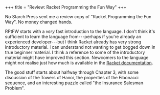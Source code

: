 +++
title = "Review: Racket Programming the Fun Way"
+++

No Starch Press sent me a review copy of "Racket Programming the Fun Way". No money changed hands.

RPtFW starts with a *very* fast introduction to the language. I don't think it's sufficient to learn the language from---perhaps if you're already an experienced developer---but I think Racket already has very strong introductory material. I can understand not wanting to get bogged down in true beginner material. I think a reference to some of the introductory material might have improved this section. Newcomers to the language might not realise just how much is available in the [Racket documentation][racket-docs].

The good stuff starts about halfway through Chapter 3, with some discussion of the Towers of Hanoi, the properties of the Fibonacci sequence, and an interesting puzzle called "the Insurance Salesman Problem".

[racket-docs]: https://docs.racket-lang.org/


